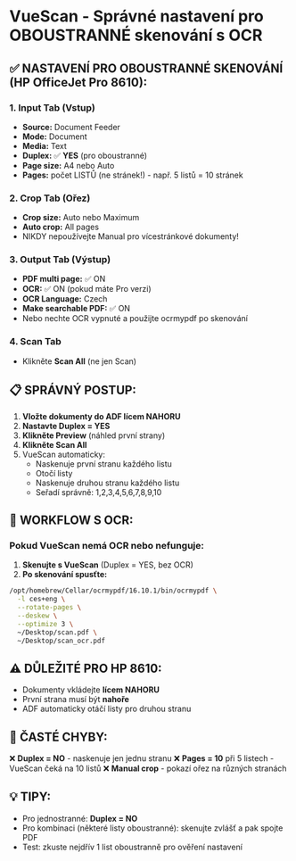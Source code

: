 # VueScan - Správné nastavení pro OBOUSTRANNÉ skenování s OCR

## ✅ NASTAVENÍ PRO OBOUSTRANNÉ SKENOVÁNÍ (HP OfficeJet Pro 8610):

### 1. **Input Tab (Vstup)**
- **Source:** Document Feeder
- **Mode:** Document  
- **Media:** Text
- **Duplex:** ✅ **YES** (pro oboustranné)
- **Page size:** A4 nebo Auto
- **Pages:** počet LISTŮ (ne stránek!) - např. 5 listů = 10 stránek

### 2. **Crop Tab (Ořez)**  
- **Crop size:** Auto nebo Maximum
- **Auto crop:** All pages
- NIKDY nepoužívejte Manual pro vícestránkové dokumenty!

### 3. **Output Tab (Výstup)**
- **PDF multi page:** ✅ ON
- **OCR:** ✅ ON (pokud máte Pro verzi)
- **OCR Language:** Czech
- **Make searchable PDF:** ✅ ON
- Nebo nechte OCR vypnuté a použijte ocrmypdf po skenování

### 4. **Scan Tab**
- Klikněte **Scan All** (ne jen Scan)

## 📋 SPRÁVNÝ POSTUP:

1. **Vložte dokumenty do ADF lícem NAHORU**
2. **Nastavte Duplex = YES**
3. **Klikněte Preview** (náhled první strany)
4. **Klikněte Scan All**
5. VueScan automaticky:
   - Naskenuje první stranu každého listu
   - Otočí listy
   - Naskenuje druhou stranu každého listu
   - Seřadí správně: 1,2,3,4,5,6,7,8,9,10

## 🔄 WORKFLOW S OCR:

### Pokud VueScan nemá OCR nebo nefunguje:
1. **Skenujte s VueScan** (Duplex = YES, bez OCR)
2. **Po skenování spusťte:**
```bash
/opt/homebrew/Cellar/ocrmypdf/16.10.1/bin/ocrmypdf \
  -l ces+eng \
  --rotate-pages \
  --deskew \
  --optimize 3 \
  ~/Desktop/scan.pdf \
  ~/Desktop/scan_ocr.pdf
```

## ⚠️ DŮLEŽITÉ PRO HP 8610:
- Dokumenty vkládejte **lícem NAHORU**
- První strana musí být **nahoře**
- ADF automaticky otáčí listy pro druhou stranu

## 🚨 ČASTÉ CHYBY:
❌ **Duplex = NO** - naskenuje jen jednu stranu
❌ **Pages = 10** při 5 listech - VueScan čeká na 10 listů
❌ **Manual crop** - pokazí ořez na různých stranách

## 💡 TIPY:
- Pro jednostranné: **Duplex = NO**
- Pro kombinaci (některé listy oboustranné): skenujte zvlášť a pak spojte PDF
- Test: zkuste nejdřív 1 list oboustranně pro ověření nastavení